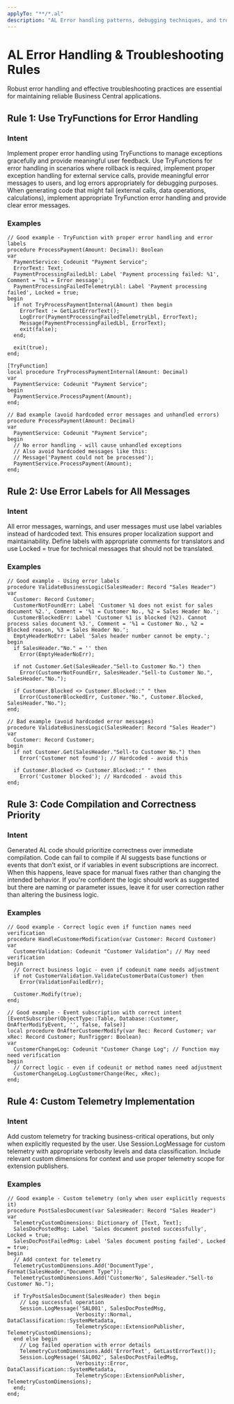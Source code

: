 ```yaml
---
applyTo: "**/*.al"
description: "AL Error handling patterns, debugging techniques, and troubleshooting guidelines for AL development"
---
```


# AL Error Handling & Troubleshooting Rules

Robust error handling and effective troubleshooting practices are essential for maintaining reliable Business Central applications.

## Rule 1: Use TryFunctions for Error Handling

### Intent
Implement proper error handling using TryFunctions to manage exceptions gracefully and provide meaningful user feedback. Use TryFunctions for error handling in scenarios where rollback is required, implement proper exception handling for external service calls, provide meaningful error messages to users, and log errors appropriately for debugging purposes. When generating code that might fail (external calls, data operations, calculations), implement appropriate TryFunction error handling and provide clear error messages.

### Examples

```al
// Good example - TryFunction with proper error handling and error labels
procedure ProcessPayment(Amount: Decimal): Boolean
var
  PaymentService: Codeunit "Payment Service";
  ErrorText: Text;
  PaymentProcessingFailedLbl: Label 'Payment processing failed: %1', Comment = '%1 = Error message';
  PaymentProcessingFailedTelemetryLbl: Label 'Payment processing failed', Locked = true;
begin
  if not TryProcessPaymentInternal(Amount) then begin
    ErrorText := GetLastErrorText();
    LogError(PaymentProcessingFailedTelemetryLbl, ErrorText);
    Message(PaymentProcessingFailedLbl, ErrorText);
    exit(false);
  end;
  
  exit(true);
end;

[TryFunction]
local procedure TryProcessPaymentInternal(Amount: Decimal)
var
  PaymentService: Codeunit "Payment Service";
begin
  PaymentService.ProcessPayment(Amount);
end;
```

```al
// Bad example (avoid hardcoded error messages and unhandled errors)
procedure ProcessPayment(Amount: Decimal)
var
  PaymentService: Codeunit "Payment Service";
begin
  // No error handling - will cause unhandled exceptions
  // Also avoid hardcoded messages like this:
  // Message('Payment could not be processed');
  PaymentService.ProcessPayment(Amount);
end;
```

## Rule 2: Use Error Labels for All Messages

### Intent
All error messages, warnings, and user messages must use label variables instead of hardcoded text. This ensures proper localization support and maintainability. Define labels with appropriate comments for translators and use Locked = true for technical messages that should not be translated.

### Examples

```al
// Good example - Using error labels
procedure ValidateBusinessLogic(SalesHeader: Record "Sales Header")
var
  Customer: Record Customer;
  CustomerNotFoundErr: Label 'Customer %1 does not exist for sales document %2.', Comment = '%1 = Customer No., %2 = Sales Header No.';
  CustomerBlockedErr: Label 'Customer %1 is blocked (%2). Cannot process sales document %3.', Comment = '%1 = Customer No., %2 = Blocked reason, %3 = Sales Header No.';
  EmptyHeaderNoErr: Label 'Sales header number cannot be empty.';
begin
  if SalesHeader."No." = '' then
    Error(EmptyHeaderNoErr);
  
  if not Customer.Get(SalesHeader."Sell-to Customer No.") then
    Error(CustomerNotFoundErr, SalesHeader."Sell-to Customer No.", SalesHeader."No.");
          
  if Customer.Blocked <> Customer.Blocked::" " then
    Error(CustomerBlockedErr, Customer."No.", Customer.Blocked, SalesHeader."No.");
end;
```

```al
// Bad example (avoid hardcoded error messages)
procedure ValidateBusinessLogic(SalesHeader: Record "Sales Header")
var
  Customer: Record Customer;
begin
  if not Customer.Get(SalesHeader."Sell-to Customer No.") then
    Error('Customer not found'); // Hardcoded - avoid this
    
  if Customer.Blocked <> Customer.Blocked::" " then
    Error('Customer blocked'); // Hardcoded - avoid this
end;
```

## Rule 3: Code Compilation and Correctness Priority

### Intent
Generated AL code should prioritize correctness over immediate compilation. Code can fail to compile if AI suggests base functions or events that don't exist, or if variables in event subscriptions are incorrect. When this happens, leave space for manual fixes rather than changing the intended behavior. If you're confident the logic should work as suggested but there are naming or parameter issues, leave it for user correction rather than altering the business logic.

### Examples

```al
// Good example - Correct logic even if function names need verification
procedure HandleCustomerModification(var Customer: Record Customer)
var
  CustomerValidation: Codeunit "Customer Validation"; // May need verification
begin
  // Correct business logic - even if codeunit name needs adjustment
  if not CustomerValidation.ValidateCustomerData(Customer) then
    Error(ValidationFailedErr);

  Customer.Modify(true);
end;
```

```al
// Good example - Event subscription with correct intent
[EventSubscriber(ObjectType::Table, Database::Customer, OnAfterModifyEvent, '', false, false)]
local procedure OnAfterCustomerModify(var Rec: Record Customer; var xRec: Record Customer; RunTrigger: Boolean)
var
  CustomerChangeLog: Codeunit "Customer Change Log"; // Function may need verification
begin
  // Correct logic - even if codeunit or method names need adjustment
  CustomerChangeLog.LogCustomerChange(Rec, xRec);
end;
```

## Rule 4: Custom Telemetry Implementation

### Intent
Add custom telemetry for tracking business-critical operations, but only when explicitly requested by the user. Use Session.LogMessage for custom telemetry with appropriate verbosity levels and data classification. Include relevant custom dimensions for context and use proper telemetry scope for extension publishers.

### Examples

```al
// Good example - Custom telemetry (only when user explicitly requests it)
procedure PostSalesDocument(var SalesHeader: Record "Sales Header")
var
  TelemetryCustomDimensions: Dictionary of [Text, Text];
  SalesDocPostedMsg: Label 'Sales document posted successfully', Locked = true;
  SalesDocPostFailedMsg: Label 'Sales document posting failed', Locked = true;
begin
  // Add context for telemetry
  TelemetryCustomDimensions.Add('DocumentType', Format(SalesHeader."Document Type"));
  TelemetryCustomDimensions.Add('CustomerNo', SalesHeader."Sell-to Customer No.");
  
  if TryPostSalesDocument(SalesHeader) then begin
    // Log successful operation
    Session.LogMessage('SAL001', SalesDocPostedMsg, 
                      Verbosity::Normal, DataClassification::SystemMetadata,
                      TelemetryScope::ExtensionPublisher, TelemetryCustomDimensions);
  end else begin
    // Log failed operation with error details
    TelemetryCustomDimensions.Add('ErrorText', GetLastErrorText());
    Session.LogMessage('SAL002', SalesDocPostFailedMsg, 
                      Verbosity::Error, DataClassification::SystemMetadata,
                      TelemetryScope::ExtensionPublisher, TelemetryCustomDimensions);
  end;
end;
``` 